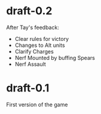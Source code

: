 # draft-0.2

After Tay's feedback:

- Clear rules for victory
- Changes to Alt units
- Clarify Charges
- Nerf Mounted by buffing Spears
- Nerf Assault

# draft-0.1

First version of the game
